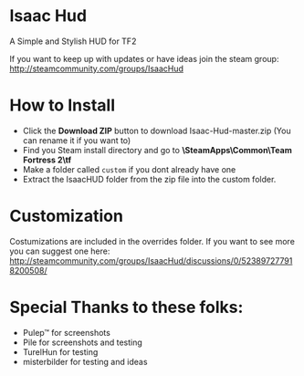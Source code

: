 # Isaac Hud

A Simple and Stylish HUD for TF2

If you want to keep up with updates or have ideas join the steam group:
http://steamcommunity.com/groups/IsaacHud

# How to Install

* Click the **Download ZIP** button to download Isaac-Hud-master.zip (You can rename it if you want to)
* Find you Steam install directory and go to **\SteamApps\Common\Team Fortress 2\tf**
* Make a folder called `custom` if you dont already have one
* Extract the IsaacHUD folder from the zip file into the custom folder.

# Customization

Costumizations are included in the overrides folder. If you want to see more you can suggest one here:
http://steamcommunity.com/groups/IsaacHud/discussions/0/523897277918200508/

# Special Thanks to these folks:

* Pulep™ for screenshots
* Pile for screenshots and testing
* TurelHun for testing
* misterbilder for testing and ideas
